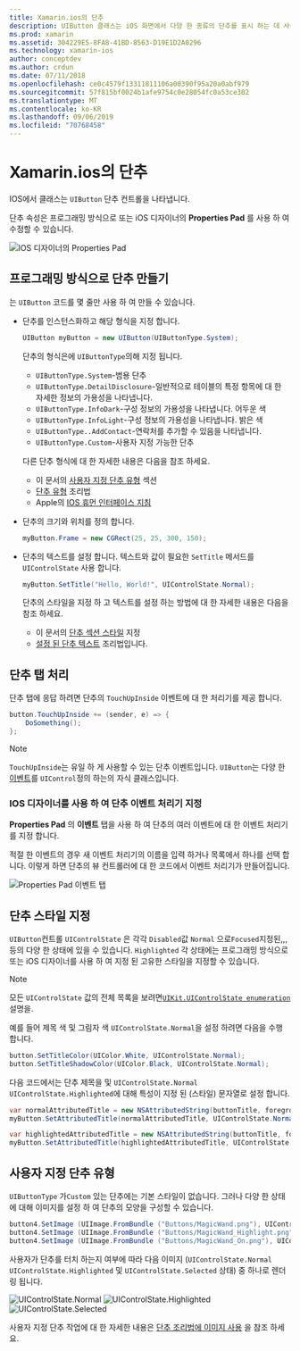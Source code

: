 ```yaml
---
title: Xamarin.ios의 단추
description: UIButton 클래스는 iOS 화면에서 다양 한 종류의 단추를 표시 하는 데 사용 됩니다. 이 가이드에서는 iOS의 단추 작업에 대 한 다양 한 옵션을 소개 합니다.
ms.prod: xamarin
ms.assetid: 304229E5-8FA8-41BD-8563-D19E1D2A0296
ms.technology: xamarin-ios
author: conceptdev
ms.author: crdun
ms.date: 07/11/2018
ms.openlocfilehash: ce0c4579f13311811106a00390f95a20a0abf979
ms.sourcegitcommit: 57f815bf0024b1afe9754c0e28054fc0a53ce302
ms.translationtype: MT
ms.contentlocale: ko-KR
ms.lasthandoff: 09/06/2019
ms.locfileid: "70768458"
---
```

# <a name="buttons-in-xamarinios"></a>Xamarin.ios의 단추

IOS에서 클래스는 `UIButton` 단추 컨트롤을 나타냅니다.

단추 속성은 프로그래밍 방식으로 또는 iOS 디자이너의 **Properties Pad** 를 사용 하 여 수정할 수 있습니다.

![IOS 디자이너의 Properties Pad](buttons-images/properties.png "IOS 디자이너의 Properties Pad")

## <a name="creating-a-button-programmatically"></a>프로그래밍 방식으로 단추 만들기

는 `UIButton` 코드를 몇 줄만 사용 하 여 만들 수 있습니다.

- 단추를 인스턴스화하고 해당 형식을 지정 합니다.

  ```csharp
  UIButton myButton = new UIButton(UIButtonType.System);
  ```

  단추의 형식은에 `UIButtonType`의해 지정 됩니다.

  - `UIButtonType.System`-범용 단추
  - `UIButtonType.DetailDisclosure`-일반적으로 테이블의 특정 항목에 대 한 자세한 정보의 가용성을 나타냅니다.
  - `UIButtonType.InfoDark`-구성 정보의 가용성을 나타냅니다. 어두운 색
  - `UIButtonType.InfoLight`-구성 정보의 가용성을 나타냅니다. 밝은 색
  - `UIButtonType..AddContact`-연락처를 추가할 수 있음을 나타냅니다.
  - `UIButtonType.Custom`-사용자 지정 가능한 단추

  다른 단추 형식에 대 한 자세한 내용은 다음을 참조 하세요.
  
  - 이 문서의 [사용자 지정 단추 유형](#custom-button-types) 섹션
  - [단추 유형](https://github.com/xamarin/recipes/tree/master/Recipes/ios/standard_controls/buttons/create_different_types_of_buttons) 조리법
  - Apple의 [IOS 휴먼 인터페이스 지침](https://developer.apple.com/design/human-interface-guidelines/ios/controls/buttons/)

- 단추의 크기와 위치를 정의 합니다.

  ```csharp
  myButton.Frame = new CGRect(25, 25, 300, 150);
  ```

- 단추의 텍스트를 설정 합니다. 텍스트와 값이 필요한 `SetTitle` 메서드를 `UIControlState` 사용 합니다.

  ```csharp
  myButton.SetTitle("Hello, World!", UIControlState.Normal);
  ```

  단추의 스타일을 지정 하 고 텍스트를 설정 하는 방법에 대 한 자세한 내용은 다음을 참조 하세요.

  - 이 문서의 [단추 섹션 스타일](#styling-a-button) 지정
  - [설정 된 단추 텍스트](https://github.com/xamarin/recipes/tree/master/Recipes/ios/standard_controls/buttons/set_button_text) 조리법입니다.

## <a name="handling-a-button-tap"></a>단추 탭 처리

단추 탭에 응답 하려면 단추의 `TouchUpInside` 이벤트에 대 한 처리기를 제공 합니다.

```csharp
button.TouchUpInside += (sender, e) => {
    DoSomething();
};
```

> [!NOTE]
> `TouchUpInside`는 유일 하 게 사용할 수 있는 단추 이벤트입니다. `UIButton`는 다양 한 [이벤트](xref:UIKit.UIControlEvent)를 `UIControl`정의 하는의 자식 클래스입니다.

### <a name="using-the-ios-designer-to-specify-button-event-handlers"></a>IOS 디자이너를 사용 하 여 단추 이벤트 처리기 지정

**Properties Pad** 의 **이벤트** 탭을 사용 하 여 단추의 여러 이벤트에 대 한 이벤트 처리기를 지정 합니다.

적절 한 이벤트의 경우 새 이벤트 처리기의 이름을 입력 하거나 목록에서 하나를 선택 합니다. 이렇게 하면 단추의 뷰 컨트롤러에 대 한 코드에서 이벤트 처리기가 만들어집니다.

![Properties Pad 이벤트 탭](buttons-images/image1.png "Properties Pad 이벤트 탭")

## <a name="styling-a-button"></a>단추 스타일 지정

`UIButton`컨트롤 `UIControlState` 은 각각 `Disabled`값 `Normal` 으로`Focused`지정된,,, 등의 다양 한 상태에 있을 수 있습니다. `Highlighted` 각 상태에는 프로그래밍 방식으로 또는 iOS 디자이너를 사용 하 여 지정 된 고유한 스타일을 지정할 수 있습니다.

> [!NOTE]
> 모든 `UIControlState` 값의 전체 목록을 보려면[`UIKit.UIControlState enumeration`](xref:UIKit.UIControlState)
> 설명을.

예를 들어 제목 색 및 그림자 색 `UIControlState.Normal`을 설정 하려면 다음을 수행 합니다.

```csharp
button.SetTitleColor(UIColor.White, UIControlState.Normal);
button.SetTitleShadowColor(UIColor.Black, UIControlState.Normal);
```

다음 코드에서는 단추 제목을 및 `UIControlState.Normal` `UIControlState.Highlighted`에 대해 특성이 지정 된 (스타일) 문자열로 설정 합니다.

```csharp
var normalAttributedTitle = new NSAttributedString(buttonTitle, foregroundColor: UIColor.Blue, strikethroughStyle: NSUnderlineStyle.Single);
myButton.SetAttributedTitle(normalAttributedTitle, UIControlState.Normal);

var highlightedAttributedTitle = new NSAttributedString(buttonTitle, foregroundColor: UIColor.Green, strikethroughStyle: NSUnderlineStyle.Thick);
myButton.SetAttributedTitle(highlightedAttributedTitle, UIControlState.Highlighted);
```

## <a name="custom-button-types"></a>사용자 지정 단추 유형

`UIButtonType` 가`Custom` 있는 단추에는 기본 스타일이 없습니다. 그러나 다양 한 상태에 대해 이미지를 설정 하 여 단추의 모양을 구성할 수 있습니다.

```csharp
button4.SetImage (UIImage.FromBundle ("Buttons/MagicWand.png"), UIControlState.Normal);
button4.SetImage (UIImage.FromBundle ("Buttons/MagicWand_Highlight.png"), UIControlState.Highlighted);
button4.SetImage (UIImage.FromBundle ("Buttons/MagicWand_On.png"), UIControlState.Selected);
```

사용자가 단추를 터치 하는지 여부에 따라 다음 이미지 (`UIControlState.Normal` `UIControlState.Highlighted` 및 `UIControlState.Selected` 상태) 중 하나로 렌더링 됩니다.

![UIControlState.Normal](buttons-images/image22.png "UIControlState.Normal")
![UIControlState.Highlighted](buttons-images/image23.png "UIControlState.Highlighted")
![UIControlState.Selected](buttons-images/image24.png "UIControlState.Selected")

사용자 지정 단추 작업에 대 한 자세한 내용은 [단추 조리법에 이미지 사용](https://github.com/xamarin/recipes/tree/master/Recipes/ios/standard_controls/buttons/use_an_image_for_a_button) 을 참조 하세요.
